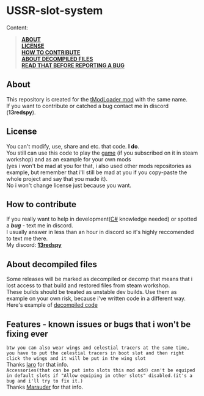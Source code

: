 # USSR-slot-system
Content:
> [**__ABOUT__**](https://github.com/RSG-13/USSR-slot-system/edit/main/README.md#about)<br/>
> [**__LICENSE__**](https://github.com/RSG-13/USSR-slot-system/edit/main/README.md#license)<br/>
> [**__HOW TO CONTRIBUTE__**](https://github.com/RSG-13/USSR-slot-system/edit/main/README.md#how-to-contribute)<br/>
> [**__ABOUT DECOMPILED FILES__**](https://github.com/RSG-13/USSR-slot-system/edit/main/README.md#about-decompiled-files)<br/>
> [**__READ THAT BEFORE REPORTING A BUG__**](https://github.com/RSG-13/USSR-slot-system/edit/main/README.md#features---known-issues-or-bugs-that-i-wont-be-fixing-ever)

## About
This repository is created for the [tModLoader mod](https://steamcommunity.com/sharedfiles/filedetails/?id=3412903487) with the same name.<br/>
If you want to contribute or catched a bug contact me in discord (**__13redspy__**).<br/>

## License
You can't modify, use, share and etc. that code.  **__I do__**.<br/>
You still can use this code to play the [game](https://store.steampowered.com/app/1281930/tModLoader/) (if you subscribed on it in steam workshop) and as an example for your own mods<br/>
(yes i won't be mad at you for that, i also used other mods repositories as example, but remember that i'll still be mad at you if you copy-paste the whole project and say that you made it).<br/>
No i won't change license just because you want.<br/>

## How to contribute
If you really want to help in development([C#](https://learn.microsoft.com/en-us/dotnet/csharp/) knowledge needed) or spotted a ***bug*** - text me in discord.<br/>
I usually answer in less than an hour in discord so it's highly reccomended to text me there.<br/>
My discord: <ins>**__13redspy__**</ins>

## About decompiled files
Some releases will be marked as decompiled or decomp that means that i lost access to that build and restored files from steam workshop.<br/>
These builds should be treated as unstable dev builds. Use them as example on your own risk, because i've written code in a different way.<br/>
Here's example of [decompiled code](https://github.com/RSG-13/USSR-slot-system/edit/main/decompiled-0.2/)

## Features - known issues or bugs that i won't be fixing ever
`
btw you can also wear wings and celestial tracers at the same time, you have to put the celestial tracers in boot slot and then right click the wings and it will be put in the wing slot
`<br/>
Thanks [Iaro](https://steamcommunity.com/id/yaroslav0808) for that info.<br/>
`
Accessories(that can be put into slots this mod add) can't be equiped in default slots if "Allow equiping in other slots" disabled.(it's a bug and i'll try to fix it.)
`<br/>
Thanks [Marauder](https://steamcommunity.com/profiles/76561198009657525) for that info. <br/>
